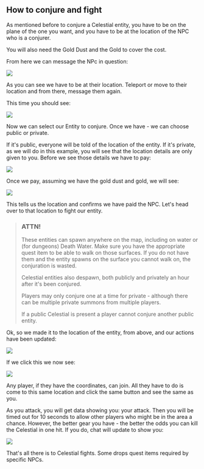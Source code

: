 ## How to conjure and fight

As mentioned before to conjure a Celestial entity, you have to be on the plane of the one you want, and you
have to be at the location of the NPC who is a conjurer.

You will also need the Gold Dust and the Gold to cover the cost.

From here we can message the NPc in question:

<div class="mb-4">
    <a href="/storage/info/celestials/images/must-be-at-location.png" class="glightbox">
        <img src="/storage/info/celestials/images/must-be-at-location.png" class="img-fluid" />
    </a>
</div>

As you can see we have to be at their location. Teleport or move to their location and from there, message them again.

This time you should see:

<div class="mb-4">
    <a href="/storage/info/celestials/images/conjuration-options.png" class="glightbox">
        <img src="/storage/info/celestials/images/conjuration-options.png" class="img-fluid" />
    </a>
</div>

Now we can select our Entity to conjure. Once we have - we can choose public or private.

If it's public, everyone will be told of the location of the entity. If it's private, as we will do in this example, you will
see that the location details are only given to you. Before we see those details we have to pay:

<div class="mb-4">
    <a href="/storage/info/celestials/images/cost-to-conjure.png" class="glightbox">
        <img src="/storage/info/celestials/images/cost-to-conjure.png" class="img-fluid" />
    </a>
</div>

Once we pay, assuming we have the gold dust and gold, we will see:

<div class="mb-4">
    <a href="/storage/info/celestials/images/payment.png" class="glightbox">
        <img src="/storage/info/celestials/images/payment.png" class="img-fluid" />
    </a>
</div>

This tells us the location and confirms we have paid the NPC. Let's head over to that location to fight our entity.

> ### ATTN!
> 
> These entities can spawn anywhere on the map, including on water or (for dungeons) Death Water.
> Make sure you have the appropriate quest item to be able to walk on those surfaces. If you do not have them
> and the entity spawns on the surface you cannot walk on, the conjuration is wasted.
> 
> Celestial entities also despawn, both publicly and privately an hour after it's been conjured.
> 
> Players may only conjure one at a time for private - although there can be multiple private summons from multiple players.
> 
> If a public Celestial is present a player cannot conjure another public entity.

Ok, so we made it to the location of the entity, from above, and our actions have been updated:

<div class="mb-4">
    <a href="/storage/info/celestials/images/new-options.png" class="glightbox">
        <img src="/storage/info/celestials/images/new-options.png" class="img-fluid" />
    </a>
</div>

If we click this we now see:

<div class="mb-4">
    <a href="/storage/info/celestials/images/celestial-fight.png" class="glightbox">
        <img src="/storage/info/celestials/images/celestial-fight.png" class="img-fluid" />
    </a>
</div>

Any player, if they have the coordinates, can join. All they have to do is come to this same location and click the same button and
see the same as you.

As you attack, you will get data showing you: your attack. Then you will be timed out for 10 seconds to allow other players who might be in the area
a chance. However, the better gear you have - the better the odds you can kill the Celestial in one hit. If you do, chat will update to show you:

<div class="mb-4">
    <a href="/storage/info/celestials/images/reward.png" class="glightbox">
        <img src="/storage/info/celestials/images/reward.png" class="img-fluid" />
    </a>
</div>

That's all there is to Celestial fights. Some drops quest items required by specific NPCs.
